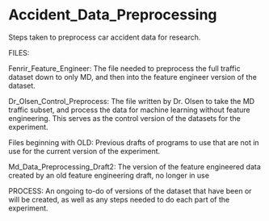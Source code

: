 # Accident_Data_Preprocessing
Steps taken to preprocess car accident data for research.

FILES:

Fenrir_Feature_Engineer: The file needed to preprocess the full traffic dataset down to only MD, and then into the feature engineer version of the dataset.

Dr_Olsen_Control_Preprocess: The file written by Dr. Olsen to take the MD traffic subset, and process the data for machine learning without feature engineering. This serves as the control version of the datasets for the experiment.

Files beginning with OLD: Previous drafts of programs to use that are not in use for the current version of the experiment.

Md_Data_Preprocessing_Draft2: The version of the feature engineered data created by an old feature engineering draft, no longer in use

PROCESS: An ongoing to-do of versions of the dataset that have been or will be created, as well as any steps needed to do each part of the experiment.
